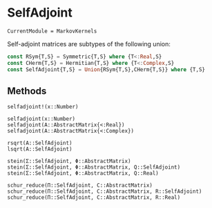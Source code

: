 # SelfAdjoint

```@meta
CurrentModule = MarkovKernels
```

Self-adjoint matrices are subtypes of the following union:

```julia
const RSym{T,S} = Symmetric{T,S} where {T<:Real,S}
const CHerm{T,S} = Hermitian{T,S} where {T<:Complex,S}
const SelfAdjoint{T,S} = Union{RSym{T,S},CHerm{T,S}} where {T,S}
```

## Methods

```@docs
selfadjoint!(x::Number)

selfadjoint(x::Number)
selfadjoint(A::AbstractMatrix{<:Real})
selfadjoint(A::AbstractMatrix{<:Complex})

rsqrt(A::SelfAdjoint)
lsqrt(A::SelfAdjoint)

stein(Σ::SelfAdjoint, Φ::AbstractMatrix)
stein(Σ::SelfAdjoint, Φ::AbstractMatrix, Q::SelfAdjoint)
stein(Σ::SelfAdjoint, Φ::AbstractMatrix, Q::Real)

schur_reduce(Π::SelfAdjoint, C::AbstractMatrix)
schur_reduce(Π::SelfAdjoint, C::AbstractMatrix, R::SelfAdjoint)
schur_reduce(Π::SelfAdjoint, C::AbstractMatrix, R::Real)
```